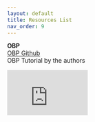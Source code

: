 ```yaml
---
layout: default
title: Resources List
nav_order: 9
---
```


**OBP** <br />
[OBP Github](https://github.com/st-tech/zr-obp) <br />
OBP Tutorial by the authors
<iframe width="187" height="105" src="https://www.youtube.com/embed/HMo9fQMVB4w" title="YouTube video player" frameborder="0" allow="accelerometer; autoplay; clipboard-write; encrypted-media; gyroscope; picture-in-picture" allowfullscreen></iframe>
